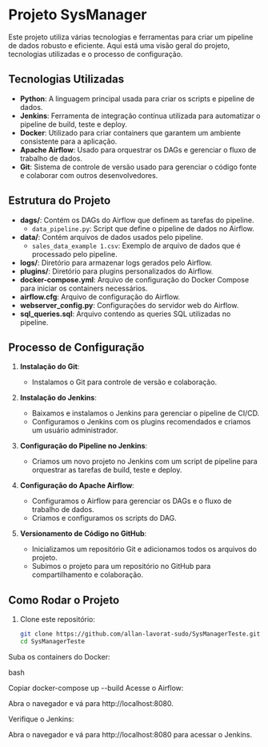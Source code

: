 # Projeto SysManager

Este projeto utiliza várias tecnologias e ferramentas para criar um pipeline de dados robusto e eficiente. Aqui está uma visão geral do projeto, tecnologias utilizadas e o processo de configuração.

## Tecnologias Utilizadas

- **Python**: A linguagem principal usada para criar os scripts e pipeline de dados.
- **Jenkins**: Ferramenta de integração contínua utilizada para automatizar o pipeline de build, teste e deploy.
- **Docker**: Utilizado para criar containers que garantem um ambiente consistente para a aplicação.
- **Apache Airflow**: Usado para orquestrar os DAGs e gerenciar o fluxo de trabalho de dados.
- **Git**: Sistema de controle de versão usado para gerenciar o código fonte e colaborar com outros desenvolvedores.

## Estrutura do Projeto

- **dags/**: Contém os DAGs do Airflow que definem as tarefas do pipeline.
  - `data_pipeline.py`: Script que define o pipeline de dados no Airflow.
- **data/**: Contém arquivos de dados usados pelo pipeline.
  - `sales_data_example 1.csv`: Exemplo de arquivo de dados que é processado pelo pipeline.
- **logs/**: Diretório para armazenar logs gerados pelo Airflow.
- **plugins/**: Diretório para plugins personalizados do Airflow.
- **docker-compose.yml**: Arquivo de configuração do Docker Compose para iniciar os containers necessários.
- **airflow.cfg**: Arquivo de configuração do Airflow.
- **webserver_config.py**: Configurações do servidor web do Airflow.
- **sql_queries.sql**: Arquivo contendo as queries SQL utilizadas no pipeline.

## Processo de Configuração

1. **Instalação do Git**:
   - Instalamos o Git para controle de versão e colaboração.

2. **Instalação do Jenkins**:
   - Baixamos e instalamos o Jenkins para gerenciar o pipeline de CI/CD.
   - Configuramos o Jenkins com os plugins recomendados e criamos um usuário administrador.

3. **Configuração do Pipeline no Jenkins**:
   - Criamos um novo projeto no Jenkins com um script de pipeline para orquestrar as tarefas de build, teste e deploy.

4. **Configuração do Apache Airflow**:
   - Configuramos o Airflow para gerenciar os DAGs e o fluxo de trabalho de dados.
   - Criamos e configuramos os scripts do DAG.

5. **Versionamento de Código no GitHub**:
   - Inicializamos um repositório Git e adicionamos todos os arquivos do projeto.
   - Subimos o projeto para um repositório no GitHub para compartilhamento e colaboração.

## Como Rodar o Projeto

1. Clone este repositório:
   ```bash
   git clone https://github.com/allan-lavorat-sudo/SysManagerTeste.git
   cd SysManagerTeste
Suba os containers do Docker:

bash

Copiar
docker-compose up --build
Acesse o Airflow:

Abra o navegador e vá para http://localhost:8080.

Verifique o Jenkins:

Abra o navegador e vá para http://localhost:8080 para acessar o Jenkins.

